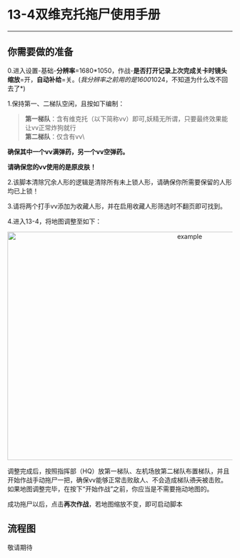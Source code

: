 # 13-4双维克托拖尸使用手册

---

## 你需要做的准备

0.进入设置-基础-**分辨率**=1680\*1050，作战-**是否打开记录上次完成关卡时镜头缩放**=开，**自动补给**=关。(*我分辨率之前用的是1600*1024，不知道为什么改不回去了\*)

1.保持第一、二梯队空闲，且按如下编制：

> **第一梯队**：含有维克托（以下简称vv）即可,妖精无所谓，只要最终效果能让vv正常炸狗就行\
> **第二梯队**：仅含有vv\

**确保其中一个vv满弹药，另一个vv空弹药。**

**请确保您的vv使用的是原皮肤！**

2.该脚本清除冗余人形的逻辑是清除所有未上锁人形，请确保你所需要保留的人形均已上锁！

3.请将两个打手vv添加为收藏人形，并在启用收藏人形筛选时不翻页即可找到。

4.进入13-4，将地图调整至如下：

<p align="center">
  <img alt="example" src="https://cdn.jsdelivr.net/gh/LeonNagant/MaaGF1_Test/example_img/13-4/map_example.png" width="800" height="512" />
</p>

调整完成后，按照指挥部（HQ）放第一梯队、左机场放第二梯队布置梯队，并且开始作战手动拖尸一把，确保vv能够正常击败敌人、不会造成梯队~~溃灭~~被击败。如果地图调整完毕，在按下“开始作战”之前，你应当是不需要拖动地图的。

成功拖尸以后，点击**再次作战**，若地图缩放不变，即可启动脚本

## 流程图

敬请期待